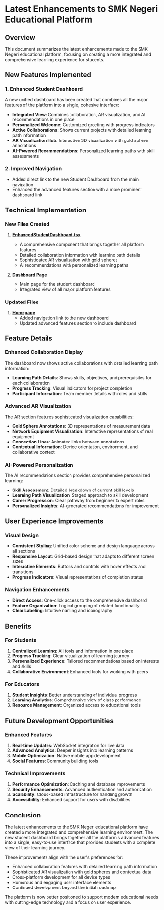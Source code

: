 # Latest Enhancements to SMK Negeri Educational Platform

## Overview

This document summarizes the latest enhancements made to the SMK Negeri educational platform, focusing on creating a more integrated and comprehensive learning experience for students.

## New Features Implemented

### 1. Enhanced Student Dashboard

A new unified dashboard has been created that combines all the major features of the platform into a single, cohesive interface:

- **Integrated View**: Combines collaboration, AR visualization, and AI recommendations in one place
- **Personalized Welcome**: Customized greeting with progress indicators
- **Active Collaborations**: Shows current projects with detailed learning path information
- **AR Visualization Hub**: Interactive 3D visualization with gold sphere annotations
- **AI-Powered Recommendations**: Personalized learning paths with skill assessments

### 2. Improved Navigation

- Added direct link to the new Student Dashboard from the main navigation
- Enhanced the advanced features section with a more prominent dashboard link

## Technical Implementation

### New Files Created

1. **[EnhancedStudentDashboard.tsx](client/src/app/components/EnhancedStudentDashboard.tsx)**

   - A comprehensive component that brings together all platform features
   - Detailed collaboration information with learning path details
   - Sophisticated AR visualization with gold spheres
   - AI recommendations with personalized learning paths

2. **[Dashboard Page](client/src/app/dashboard/page.tsx)**
   - Main page for the student dashboard
   - Integrated view of all major platform features

### Updated Files

1. **[Homepage](client/src/app/page.tsx)**
   - Added navigation link to the new dashboard
   - Updated advanced features section to include dashboard

## Feature Details

### Enhanced Collaboration Display

The dashboard now shows active collaborations with detailed learning path information:

- **Learning Path Details**: Shows skills, objectives, and prerequisites for each collaboration
- **Progress Tracking**: Visual indicators for project completion
- **Participant Information**: Team member details with roles and skills

### Advanced AR Visualization

The AR section features sophisticated visualization capabilities:

- **Gold Sphere Annotations**: 3D representations of measurement data
- **Network Equipment Visualization**: Interactive representations of real equipment
- **Connection Lines**: Animated links between annotations
- **Contextual Information**: Device orientation, environment, and collaborative context

### AI-Powered Personalization

The AI recommendations section provides comprehensive personalized learning:

- **Skill Assessment**: Detailed breakdown of current skill levels
- **Learning Path Visualization**: Staged approach to skill development
- **Career Progression**: Clear pathway from beginner to expert roles
- **Personalized Insights**: AI-generated recommendations for improvement

## User Experience Improvements

### Visual Design

- **Consistent Styling**: Unified color scheme and design language across all sections
- **Responsive Layout**: Grid-based design that adapts to different screen sizes
- **Interactive Elements**: Buttons and controls with hover effects and transitions
- **Progress Indicators**: Visual representations of completion status

### Navigation Enhancements

- **Direct Access**: One-click access to the comprehensive dashboard
- **Feature Organization**: Logical grouping of related functionality
- **Clear Labeling**: Intuitive naming and iconography

## Benefits

### For Students

1. **Centralized Learning**: All tools and information in one place
2. **Progress Tracking**: Clear visualization of learning journey
3. **Personalized Experience**: Tailored recommendations based on interests and skills
4. **Collaborative Environment**: Enhanced tools for working with peers

### For Educators

1. **Student Insights**: Better understanding of individual progress
2. **Learning Analytics**: Comprehensive view of class performance
3. **Resource Management**: Organized access to educational tools

## Future Development Opportunities

### Enhanced Features

1. **Real-time Updates**: WebSocket integration for live data
2. **Advanced Analytics**: Deeper insights into learning patterns
3. **Mobile Optimization**: Native mobile app development
4. **Social Features**: Community building tools

### Technical Improvements

1. **Performance Optimization**: Caching and database improvements
2. **Security Enhancements**: Advanced authentication and authorization
3. **Scalability**: Cloud-based infrastructure for handling growth
4. **Accessibility**: Enhanced support for users with disabilities

## Conclusion

The latest enhancements to the SMK Negeri educational platform have created a more integrated and comprehensive learning environment. The new student dashboard brings together all the platform's advanced features into a single, easy-to-use interface that provides students with a complete view of their learning journey.

These improvements align with the user's preferences for:

- Enhanced collaboration features with detailed learning path information
- Sophisticated AR visualization with gold spheres and contextual data
- Cross-platform development for all device types
- Humorous and engaging user interface elements
- Continued development beyond the initial roadmap

The platform is now better positioned to support modern educational needs with cutting-edge technology and a focus on user experience.
